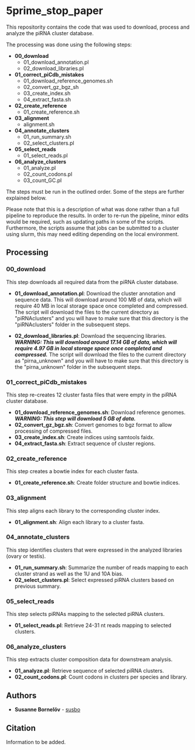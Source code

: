 # 5prime_stop_paper
This repositority contains the code that was used to download, process and analyze the piRNA cluster database.

The processing was done using the following steps:

* **00_download**
	* 01_download_annotation.pl
	* 02_download_libraries.pl
* **01_correct_piCdb_mistakes**
	* 01_download_reference_genomes.sh
	* 02_convert_gz_bgz_sh
	* 03_create_index.sh
	* 04_extract_fasta.sh
* **02_create_reference**
	* 01_create_reference.sh
* **03_alignment**
	* alignment.sh
* **04_annotate_clusters**
	* 01_run_summary.sh
	* 02_select_clusters.pl
* **05_select_reads**
	* 01_select_reads.pl
* **06_analyze_clusters**
	* 01_analyze.pl
	* 02_count_codons.pl
	* 03_count_GC.pl

The steps must be run in the outlined order. Some of the steps are further explained below.

Please note that this is a description of what was done rather than a full pipeline to reproduce the results. In order to re-run the pipeline, minor edits would be required, such as updating paths in some of the scripts. Furthermore, the scripts assume that jobs can be submitted to a cluster using slurm, this may need editing depending on the local environment.

## Processing

### 00_download

This step downloads all required data from the piRNA cluster database.

* **01_download_annotation.pl**: Download the cluster annotation and sequence data. This will download around 100 MB of data, which will require 40 MB in local storage space once completed and compressed. The script will download the files to the current directory as "piRNAclusters" and you will have to make sure that this directory is the "piRNAclusters" folder in the subsequent steps.

* **02_download_libraries.pl**: Download the sequencing libraries. **_WARNING: This will download around 17.14 GB of data, which will require 4.97 GB in local storage space once completed and compressed._** The script will download the files to the current directory as "pirna_unknown" and you will have to make sure that this directory is the "pirna_unknown" folder in the subsequent steps.

### 01_correct_piCdb_mistakes

This step re-creates 12 cluster fasta files that were empty in the piRNA cluster database.

* **01_download_reference_genomes.sh**: Download reference genomes. **_WARNING: This step will download 5 GB of data._**
* **02_convert_gz_bgz.sh**: Convert genomes to bgz format to allow processing of compressed files.
* **03_create_index.sh**: Create indices using samtools faidx.
* **04_extract_fasta.sh**: Extract sequence of cluster regions.

### 02_create_reference

This step creates a bowtie index for each cluster fasta.

* **01_create_reference.sh**: Create folder structure and bowtie indices.

### 03_alignment

This step aligns each library to the corresponding cluster index.

* **01_alignment.sh**: Align each library to a cluster fasta.

### 04_annotate_clusters

This step identifies clusters that were expressed in the analyzed libraries (ovary or testis).

* **01_run_summary.sh**: Summarize the number of reads mapping to each cluster strand as well as the 1U and 10A bias. 
* **02_select_clusters.pl**: Select expressed piRNA clusters based on previous summary.

### 05_select_reads

This step selects piRNAs mapping to the selected piRNA clusters.

* **01_select_reads.pl**: Retrieve 24-31 nt reads mapping to selected clusters.

### 06_analyze_clusters

This step extracts cluster composition data for downstream analysis.

* **01_analyze.pl**: Retrieve sequence of selected piRNA clusters.
* **02_count_codons.pl**: Count codons in clusters per species and library.

## Authors

* **Susanne Bornelöv** - [susbo](https://github.com/susbo)

## Citation

Information to be added.
